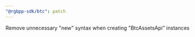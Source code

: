 ```yaml
---
"@rgbpp-sdk/btc": patch
---
```


Remove unnecessary "new" syntax when creating "BtcAssetsApi" instances
